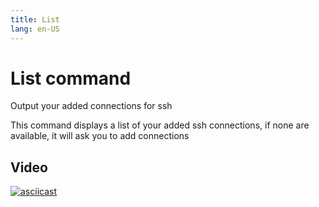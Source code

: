 ```yaml
---
title: List
lang: en-US
---
```


# List command

Output your added connections for ssh

This command displays a list of your added ssh connections,
if none are available, it will ask you to add connections

## Video

[![asciicast](https://asciinema.org/a/667929.svg)](https://asciinema.org/a/667929)